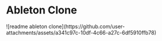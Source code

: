 <h1>Ableton Clone</h1>
![readme ableton clone](https://github.com/user-attachments/assets/a341c97c-10df-4c66-a27c-6df5910ffb78)

